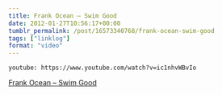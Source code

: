```yaml
---
title: Frank Ocean – Swim Good
date: 2012-01-27T10:56:17+00:00
tumblr_permalink: /post/16573340768/frank-ocean-swim-good
tags: ["linklog"]
format: "video"
---
```


`youtube: https://www.youtube.com/watch?v=ic1nhvWBvIo`

[Frank Ocean &#8211; Swim Good][1]

[1]: https://www.youtube.com/watch?v=ic1nhvWBvIo
